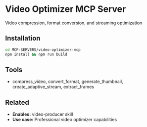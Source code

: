 # Video Optimizer MCP Server

Video compression, format conversion, and streaming optimization

## Installation

```bash
cd MCP-SERVERS/video-optimizer-mcp
npm install && npm run build
```

## Tools

- compress_video, convert_format, generate_thumbnail, create_adaptive_stream, extract_frames

## Related

- **Enables:** video-producer skill
- **Use case:** Professional video optimizer capabilities
